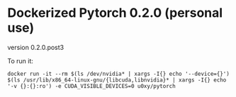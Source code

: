 # Dockerized Pytorch 0.2.0 (personal use)
version 0.2.0.post3

To run it:

    docker run -it --rm $(ls /dev/nvidia* | xargs -I{} echo '--device={}') $(ls /usr/lib/x86_64-linux-gnu/{libcuda,libnvidia}* | xargs -I{} echo '-v {}:{}:ro') -e CUDA_VISIBLE_DEVICES=0 u0xy/pytorch
